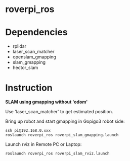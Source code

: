 # roverpi_ros

# Dependencies

- rplidar
- laser_scan_matcher
- openslam_gmapping
- slam_gmapping
- hector_slam

# Instruction

**SLAM using gmapping without 'odom'**

Use 'laser_scan_matcher' to get estimated position.

Bring up robot and start gmapping in Gopigo3 robot side:

```
ssh pi@192.168.0.xxx
roslaunch roverpi_ros roverpi_slam_gmapping.launch
```

Launch rviz in Remote PC or Laptop:

```
roslaunch roverpi_ros roverpi_slam_rviz.launch
```
